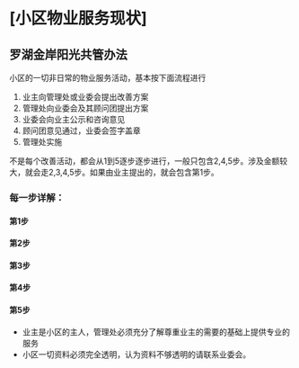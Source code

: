 
# [小区物业服务现状]



## 罗湖金岸阳光共管办法

小区的一切非日常的物业服务活动，基本按下面流程进行

1. 业主向管理处或业委会提出改善方案
2. 管理处向业委会及其顾问团提出方案
3. 业委会向业主公示和咨询意见
4. 顾问团意见通过，业委会签字盖章
5. 管理处实施

不是每个改善活动，都会从1到5逐步逐步进行，一般只包含2,4,5步。涉及金额较大，就会走2,3,4,5步。如果由业主提出的，就会包含第1步。

### 每一步详解：
#### 第1步
#### 第2步
#### 第3步
#### 第4步
#### 第5步
  
* 业主是小区的主人，管理处必须充分了解尊重业主的需要的基础上提供专业的服务
* 小区一切资料必须完全透明，认为资料不够透明的请联系业委会。

